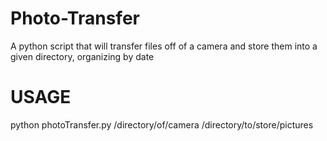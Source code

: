 # Photo-Transfer
A python script that will transfer files off of a camera and store them into a given directory, organizing by date

# USAGE
python photoTransfer.py /directory/of/camera /directory/to/store/pictures
